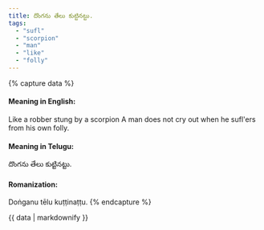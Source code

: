 ```yaml
---
title: దొంగను తేలు కుట్టినట్టు.
tags:
  - "sufl"
  - "scorpion"
  - "man"
  - "like"
  - "folly"
---
```


{% capture data %}
#### Meaning in English:
Like a robber stung by a scorpion
A man does not cry out when he sufl'ers from his own folly.

#### Meaning in Telugu:
దొంగను తేలు కుట్టినట్టు.

#### Romanization:
Doṅganu tēlu kuṭṭinaṭṭu.
{% endcapture %}

{{ data | markdownify }}

